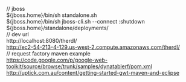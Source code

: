 // jboss  
${jboss.home}/bin/sh standalone.sh  
${jboss.home}/bin/sh jboss-cli.sh --connect :shutdown  
${jboss.home}/standalone/deployments/<war name>  
// dev url  
http://localhost:8080/therdl/  
http://ec2-54-213-4-129.us-west-2.compute.amazonaws.com/therdl/  
// request factory maven example  
https://code.google.com/p/google-web-toolkit/source/browse/trunk/samples/dynatablerf/pom.xml  
http://uptick.com.au/content/getting-started-gwt-maven-and-eclipse  
